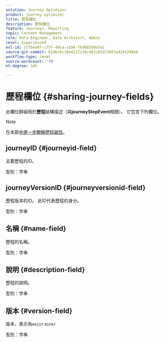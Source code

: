 ```yaml
---
solution: Journey Optimizer
product: journey optimizer
title: 歷程欄位
description: 歷程欄位
feature: Journeys, Reporting
topic: Content Management
role: Data Engineer, Data Architect, Admin
level: Experienced
exl-id: 177b4a97-c757-40ca-a190-fbd88169e5e2
source-git-commit: 619bcbc16b4117c29c482c85323603a4281298e0
workflow-type: tm+mt
source-wordcount: '78'
ht-degree: 10%

---
```


# 歷程欄位 {#sharing-journey-fields}

此欄位群組用於&#x200B;**歷程**&#x200B;結構描述（與&#x200B;**journeyStepEvent**&#x200B;相關）。 它包含下列欄位。


>[!NOTE]
>
>在本節[中進一步瞭解歷程屬性](../building-journeys/expression/journey-properties.md#journey-propertoes-fields)。


## journeyID {#journeyid-field}

主要歷程的ID。

型別：字串

## journeyVersionID {#journeyversionid-field}

歷程版本的ID。 此ID代表歷程的身分。

型別：字串

## 名稱 {#name-field}

歷程的名稱。

型別：字串

## 說明 {#description-field}

歷程的說明。

型別：字串

## 版本 {#version-field}

版本，表示為`major`.`minor`

型別：字串
